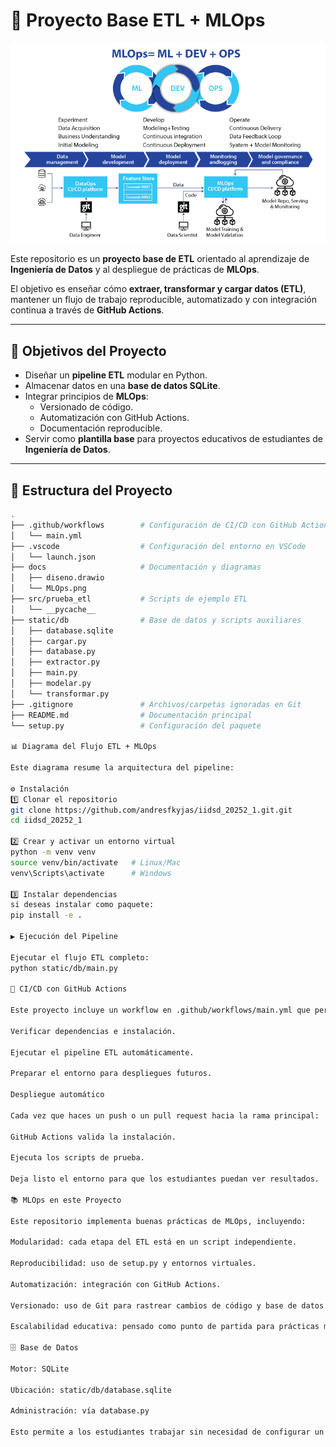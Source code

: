 # 🧩 Proyecto Base ETL + MLOps

![Imagen](docs/MLOps.png)

Este repositorio es un **proyecto base de ETL** orientado al aprendizaje de **Ingeniería de Datos** y al despliegue de prácticas de **MLOps**.  

El objetivo es enseñar cómo **extraer, transformar y cargar datos (ETL)**, mantener un flujo de trabajo reproducible, automatizado y con integración continua a través de **GitHub Actions**.



---

## 🚀 Objetivos del Proyecto

- Diseñar un **pipeline ETL** modular en Python.
- Almacenar datos en una **base de datos SQLite**.
- Integrar principios de **MLOps**:
  - Versionado de código.
  - Automatización con GitHub Actions.
  - Documentación reproducible.
- Servir como **plantilla base** para proyectos educativos de estudiantes de **Ingeniería de Datos**.

---

## 📂 Estructura del Proyecto

```bash
.
├── .github/workflows        # Configuración de CI/CD con GitHub Actions
│   └── main.yml
├── .vscode                  # Configuración del entorno en VSCode
│   └── launch.json
├── docs                     # Documentación y diagramas
│   ├── diseno.drawio
│   └── MLOps.png
├── src/prueba_etl           # Scripts de ejemplo ETL
│   └── __pycache__
├── static/db                # Base de datos y scripts auxiliares
│   ├── database.sqlite
│   ├── cargar.py
│   ├── database.py
│   ├── extractor.py
│   ├── main.py
│   ├── modelar.py
│   └── transformar.py
├── .gitignore               # Archivos/carpetas ignoradas en Git
├── README.md                # Documentación principal
└── setup.py                 # Configuración del paquete

📊 Diagrama del Flujo ETL + MLOps

Este diagrama resume la arquitectura del pipeline:

⚙️ Instalación
1️⃣ Clonar el repositorio
git clone https://github.com/andresfkyjas/iidsd_20252_1.git.git
cd iidsd_20252_1

2️⃣ Crear y activar un entorno virtual
python -m venv venv
source venv/bin/activate   # Linux/Mac
venv\Scripts\activate      # Windows

3️⃣ Instalar dependencias
si deseas instalar como paquete:
pip install -e .

▶️ Ejecución del Pipeline

Ejecutar el flujo ETL completo:
python static/db/main.py

🔄 CI/CD con GitHub Actions

Este proyecto incluye un workflow en .github/workflows/main.yml que permite:

Verificar dependencias e instalación.

Ejecutar el pipeline ETL automáticamente.

Preparar el entorno para despliegues futuros.

Despliegue automático

Cada vez que haces un push o un pull request hacia la rama principal:

GitHub Actions valida la instalación.

Ejecuta los scripts de prueba.

Deja listo el entorno para que los estudiantes puedan ver resultados.

📚 MLOps en este Proyecto

Este repositorio implementa buenas prácticas de MLOps, incluyendo:

Modularidad: cada etapa del ETL está en un script independiente.

Reproducibilidad: uso de setup.py y entornos virtuales.

Automatización: integración con GitHub Actions.

Versionado: uso de Git para rastrear cambios de código y base de datos.

Escalabilidad educativa: pensado como punto de partida para prácticas más avanzadas (Docker, MLFlow, Kubernetes, etc.).

🗄️ Base de Datos

Motor: SQLite

Ubicación: static/db/database.sqlite

Administración: vía database.py

Esto permite a los estudiantes trabajar sin necesidad de configurar un motor externo.